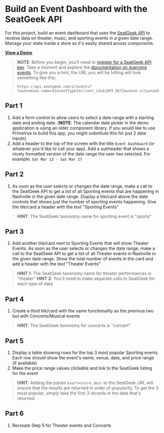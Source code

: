 # Build an Event Dashboard with the SeatGeek API

For this project, build an event dashboard that uses the [SeatGeek API](https://platform.seatgeek.com/) to receive data on theater, music, and sporting events in a given date range. Manage your state inside a store so it's easily shared across components.

[**View a Demo**](https://nss-vue-event-dashboard.web.app/)

> **NOTE**: Before you begin, you'll need to [register for a SeatGeek API key](https://seatgeek.com/?next=%2Faccount%2Fdevelop#login). Take a moment and explore the [documentation on querying events](https://platform.seatgeek.com/#events). To give you a hint, the URL you will be hitting will look something like this:
>
> ```
> https://api.seatgeek.com/2/events?taxonomies.name=${eventType}&client_id=${API_KEY}&venue.city=nashville&venue.state=TN&sort=score.desc&datetime_local.gte=${startDate}&datetime_local.lte=${endDate}
> ```

## Part 1

1. Add a form control to allow users to select a date range with a starting date and ending date. (**NOTE**: The calendar date picker in the demo application is using an older component library. If you would like to use PrimeVue to build this app, you might substitute this for just 2 date inputs)
1. Add a header to the top of the screen with the title `Event Dashboard` (or whatever you'd like to call your app). Add a subheader that shows a nicely formatted version of the date range the user has selected. For example: `Sat Mar 13 - Sat Mar 27`

## Part 2

1. As soon as the user selects or changes the date range, make a call to the SeatGeek API to get a list of all Sporting events that are happening in Nashville in the given date range. Display a tile/card above the date controls that shows just the number of sporting events happening. Give the tile/card a header with the text "Sporting Events"

> **HINT**: The SeatGeek taxonomy name for sporting event is "sports"

## Part 3

1. Add another tile/card next to Sporting Events that will show Theater Events. As soon as the user selects or changes the date range, make a call to the SeatGeek API to get a list of all Theater events in Nashville in the given date range. Show the total number of events in the card and add a header with the text "Theater Events"

> **HINT 1**: The SeatGeek taxonomy name for theater performances is "theater"
> **HINT 2**: You'll need to make separate calls to SeatGeek for each type of data

## Part 4

1. Create a third tile/card with the same functionality as the previous two but with Concerts/Musical events

> **HINT**: The SeatGeek taxonomy for concerts is "concert"

## Part 5

1. Display a table showing rows for the top 3 most popular Sporting events. Each row should show the event's name, venue, date, and price range (if available)
1. Make the price range values clickable and link to the SeatGeek listing for the event

> **HINT**: Adding the param `&sort=score.desc` to the SeatGeek URL will ensure that the results are returned in order of popularity. To get the 3 most popular, simply take the first 3 records in the data that's returned

## Part 6

1. Recreate Step 5 for Theater events and Concerts
